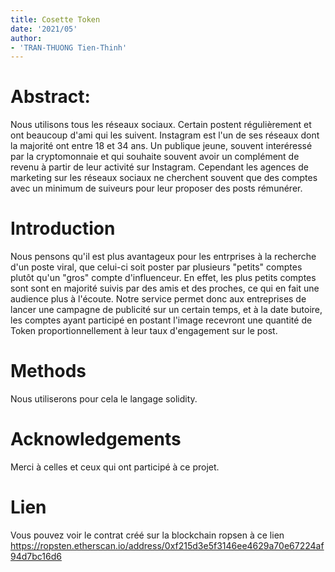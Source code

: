 ```yaml
---
title: Cosette Token
date: '2021/05'
author:
- 'TRAN-THUONG Tien-Thinh'
---
```


# Abstract:
Nous utilisons tous les réseaux sociaux. Certain postent régulièrement
et ont beaucoup d'ami qui les suivent. Instagram est l'un de ses réseaux
dont la majorité ont entre 18 et 34 ans. Un publique jeune, souvent
interéressé par la cryptomonnaie et qui souhaite souvent avoir un
complément de revenu à partir de leur activité sur Instagram. Cependant
les agences de marketing sur les réseaux sociaux ne cherchent souvent
que des comptes avec un minimum de suiveurs pour leur proposer des posts
rémunérer.

Introduction
============

Nous pensons qu'il est plus avantageux pour les entrprises à la
recherche d'un poste viral, que celui-ci soit poster par plusieurs
\"petits\" comptes plutôt qu'un \"gros\" compte d'influenceur. En effet,
les plus petits comptes sont sont en majorité suivis par des amis et des
proches, ce qui en fait une audience plus à l'écoute. Notre service
permet donc aux entreprises de lancer une campagne de publicité sur un
certain temps, et à la date butoire, les comptes ayant participé en
postant l'image recevront une quantité de Token proportionnellement à
leur taux d'engagement sur le post.

Methods
=======

Nous utiliserons pour cela le langage solidity.

Acknowledgements
================

Merci à celles et ceux qui ont participé à ce projet.

Lien
====

Vous pouvez voir le contrat créé sur la blockchain ropsen à ce lien https://ropsten.etherscan.io/address/0xf215d3e5f3146ee4629a70e67224af94d7bc16d6
